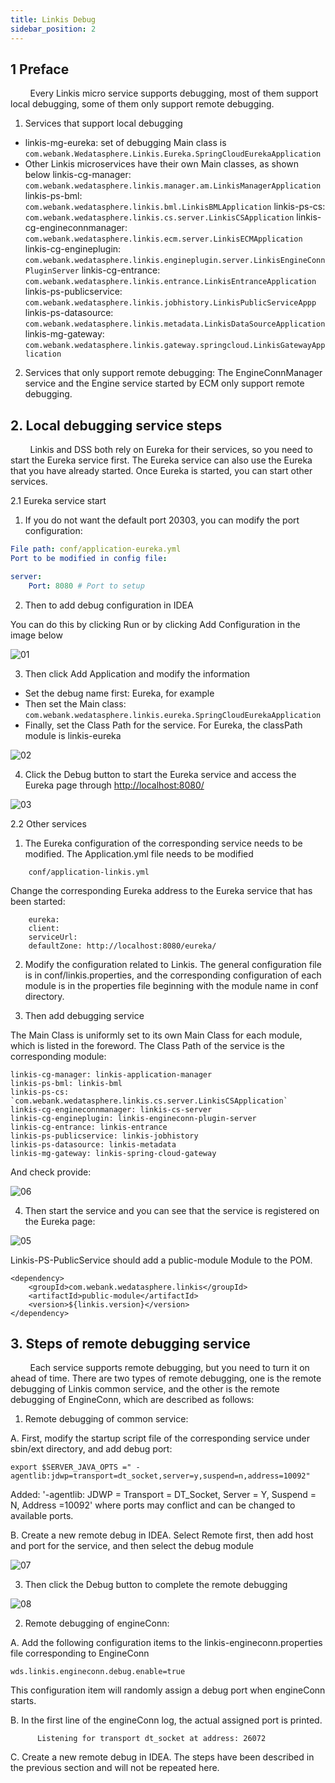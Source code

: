 ```yaml
---
title: Linkis Debug
sidebar_position: 2
---
```


## 1 Preface
&nbsp; &nbsp; &nbsp; &nbsp; Every Linkis micro service supports debugging, most of them support local debugging, some of them only support remote debugging.

1. Services that support local debugging
- linkis-mg-eureka: set of debugging Main class is `com.webank.Wedatasphere.Linkis.Eureka.SpringCloudEurekaApplication`
- Other Linkis microservices have their own Main classes, as shown below
linkis-cg-manager: `com.webank.wedatasphere.linkis.manager.am.LinkisManagerApplication`
linkis-ps-bml: `com.webank.wedatasphere.linkis.bml.LinkisBMLApplication`
linkis-ps-cs: `com.webank.wedatasphere.linkis.cs.server.LinkisCSApplication`
linkis-cg-engineconnmanager: `com.webank.wedatasphere.linkis.ecm.server.LinkisECMApplication`
linkis-cg-engineplugin: `com.webank.wedatasphere.linkis.engineplugin.server.LinkisEngineConnPluginServer`
linkis-cg-entrance: `com.webank.wedatasphere.linkis.entrance.LinkisEntranceApplication`
linkis-ps-publicservice: `com.webank.wedatasphere.linkis.jobhistory.LinkisPublicServiceAppp`
linkis-ps-datasource: `com.webank.wedatasphere.linkis.metadata.LinkisDataSourceApplication`
linkis-mg-gateway: `com.webank.wedatasphere.linkis.gateway.springcloud.LinkisGatewayApplication`

2. Services that only support remote debugging:
The EngineConnManager service and the Engine service started by ECM only support remote debugging.

## 2. Local debugging service steps
&nbsp; &nbsp; &nbsp; &nbsp; Linkis and DSS both rely on Eureka for their services, so you need to start the Eureka service first. The Eureka service can also use the Eureka that you have already started. Once Eureka is started, you can start other services.

2.1 Eureka service start
1. If you do not want the default port 20303, you can modify the port configuration:

```yml
File path: conf/application-eureka.yml
Port to be modified in config file:

server:
    Port: 8080 # Port to setup
```

2. Then to add debug configuration in IDEA

You can do this by clicking Run or by clicking Add Configuration in the image below

![01](/Images/Tuning_and_Troubleshooting/debug-01.png)

3. Then click Add Application and modify the information

- Set the debug name first: Eureka, for example
- Then set the Main class:
`com.webank.wedatasphere.linkis.eureka.SpringCloudEurekaApplication`
- Finally, set the Class Path for the service. For Eureka, the classPath module is linkis-eureka

![02](/Images/Tuning_and_Troubleshooting/debug-02.png)

4. Click the Debug button to start the Eureka service and access the Eureka page through [http://localhost:8080/](at)

![03](/Images/Tuning_and_Troubleshooting/debug-03.png)

2.2 Other services

1. The Eureka configuration of the corresponding service needs to be modified. The Application.yml file needs to be modified

```
    conf/application-linkis.yml
```
Change the corresponding Eureka address to the Eureka service that has been started:

```
    eureka:
    client:
    serviceUrl:
    defaultZone: http://localhost:8080/eureka/
```

2. Modify the configuration related to Linkis. The general configuration file is in conf/linkis.properties, and the corresponding configuration of each module is in the properties file beginning with the module name in conf directory.

3. Then add debugging service

The Main Class is uniformly set to its own Main Class for each module, which is listed in the foreword.
The Class Path of the service is the corresponding module:

```
linkis-cg-manager: linkis-application-manager
linkis-ps-bml: linkis-bml
linkis-ps-cs: `com.webank.wedatasphere.linkis.cs.server.LinkisCSApplication`
linkis-cg-engineconnmanager: linkis-cs-server
linkis-cg-engineplugin: linkis-engineconn-plugin-server
linkis-cg-entrance: linkis-entrance
linkis-ps-publicservice: linkis-jobhistory
linkis-ps-datasource: linkis-metadata
linkis-mg-gateway: linkis-spring-cloud-gateway
```

And check provide:

![06](/Images/Tuning_and_Troubleshooting/debug-06.png)

4. Then start the service and you can see that the service is registered on the Eureka page:

![05](/Images/Tuning_and_Troubleshooting/debug-05.png)

Linkis-PS-PublicService should add a public-module Module to the POM.

```
<dependency>
    <groupId>com.webank.wedatasphere.linkis</groupId>
    <artifactId>public-module</artifactId>
    <version>${linkis.version}</version>
</dependency>
```

## 3. Steps of remote debugging service
&nbsp; &nbsp; &nbsp; &nbsp; Each service supports remote debugging, but you need to turn it on ahead of time. There are two types of remote debugging, one is the remote debugging of Linkis common service, and the other is the remote debugging of EngineConn, which are described as follows:

1. Remote debugging of common service:

A. First, modify the startup script file of the corresponding service under sbin/ext directory, and add debug port:

```
export $SERVER_JAVA_OPTS =" -agentlib:jdwp=transport=dt_socket,server=y,suspend=n,address=10092"
```

Added: '-agentlib: JDWP = Transport = DT_Socket, Server = Y, Suspend = N, Address =10092' where ports may conflict and can be changed to available ports.

B. Create a new remote debug in IDEA. Select Remote first, then add host and port for the service, and then select the debug module

![07](/Images/Tuning_and_Troubleshooting/debug-07.png)

3. Then click the Debug button to complete the remote debugging

![08](/Images/Tuning_and_Troubleshooting/debug-08.png)

2. Remote debugging of engineConn:

A. Add the following configuration items to the linkis-engineconn.properties file corresponding to EngineConn
```
wds.linkis.engineconn.debug.enable=true
```

This configuration item will randomly assign a debug port when engineConn starts.

B. In the first line of the engineConn log, the actual assigned port is printed.
```
      Listening for transport dt_socket at address: 26072
```

C. Create a new remote debug in IDEA. The steps have been described in the previous section and will not be repeated here.